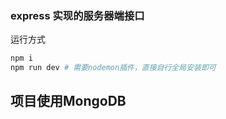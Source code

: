 ### express 实现的服务器端接口

运行方式

```bash
npm i
npm run dev # 需要nodemon插件，直接自行全局安装即可
```

## 项目使用MongoDB
